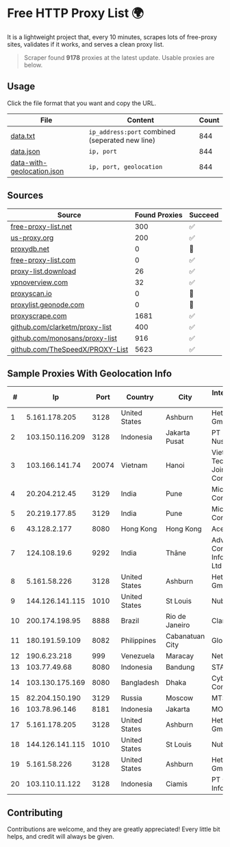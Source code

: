 
# Free HTTP Proxy List 🌍

It is a lightweight project that, every 10 minutes, scrapes lots of free-proxy sites, validates if it works, and serves a clean proxy list.


> Scraper found **9178** proxies at the latest update. Usable proxies are below.

## Usage

Click the file format that you want and copy the URL.


|File|Content|Count|
|----|-------|-----|
|[data.txt](https://raw.githubusercontent.com/themiralay/Proxy-List-World/master/data.txt)|`ip_address:port` combined (seperated new line)|844|
|[data.json](https://raw.githubusercontent.com/themiralay/Proxy-List-World/master/data.json)|`ip, port`|844|
|[data-with-geolocation.json](https://raw.githubusercontent.com/themiralay/Proxy-List-World/master/data-with-geolocation.json)|`ip, port, geolocation`|844|

## Sources

|Source|Found Proxies|Succeed|
|------|-------------|-------|
|[free-proxy-list.net](https://free-proxy-list.net)|300|✅|
|[us-proxy.org](https://www.us-proxy.org)|200|✅|
|[proxydb.net](http://proxydb.net)|0|🚫|
|[free-proxy-list.com](https://free-proxy-list.com/?page=&port=&type%5B%5D=http&type%5B%5D=https&up_time=0&search=Search)|0|✅|
|[proxy-list.download](https://www.proxy-list.download/HTTP)|26|✅|
|[vpnoverview.com](https://vpnoverview.com/privacy/anonymous-browsing/free-proxy-servers)|32|✅|
|[proxyscan.io](https://www.proxyscan.io)|0|🚫|
|[proxylist.geonode.com](https://proxylist.geonode.com/api/proxy-list?limit=300&page=1&sort_by=lastChecked&sort_type=desc&protocols=http,https)|0|🚫|
|[proxyscrape.com](https://api.proxyscrape.com/v2/?request=displayproxies&protocol=http&timeout=10000&country=all&ssl=all&anonymity=all)|1681|✅|
|[github.com/clarketm/proxy-list](https://raw.githubusercontent.com/clarketm/proxy-list/master/proxy-list-raw.txt)|400|✅|
|[github.com/monosans/proxy-list](https://raw.githubusercontent.com/monosans/proxy-list/main/proxies/http.txt)|916|✅|
|[github.com/TheSpeedX/PROXY-List](https://raw.githubusercontent.com/TheSpeedX/PROXY-List/master/http.txt)|5623|✅|


## Sample Proxies With Geolocation Info

|#|Ip|Port|Country|City|Internet Service Provider|
|-|--|----|-------|----|-------------------------|
|1|5.161.178.205|3128|United States|Ashburn|Hetzner Online GmbH|
|2|103.150.116.209|3128|Indonesia|Jakarta Pusat|PT Biznet Gio Nusantara|
|3|103.166.141.74|20074|Vietnam|Hanoi|Viet NAM Cloud Technology Joint Stock Company|
|4|20.204.212.45|3129|India|Pune|Microsoft Corporation|
|5|20.219.177.85|3129|India|Pune|Microsoft Corporation|
|6|43.128.2.177|8080|Hong Kong|Hong Kong|Aceville Pte.ltd|
|7|124.108.19.6|9292|India|Thāne|Advantus Corporate Infoserv Private Ltd|
|8|5.161.58.226|3128|United States|Ashburn|Hetzner Online GmbH|
|9|144.126.141.115|1010|United States|St Louis|Nubes, LLC|
|10|200.174.198.95|8888|Brazil|Rio de Janeiro|Claro S.A|
|11|180.191.59.109|8082|Philippines|Cabanatuan City|Globe Telecom|
|12|190.6.23.218|999|Venezuela|Maracay|Net Uno|
|13|103.77.49.68|8080|Indonesia|Bandung|STARNET|
|14|103.130.175.169|8080|Bangladesh|Dhaka|Cyber Net Communications|
|15|82.204.150.190|3129|Russia|Moscow|MTS PJSC|
|16|103.78.96.146|8181|Indonesia|Jakarta|MORATELINDO|
|17|5.161.178.205|3128|United States|Ashburn|Hetzner Online GmbH|
|18|144.126.141.115|1010|United States|St Louis|Nubes, LLC|
|19|5.161.58.226|3128|United States|Ashburn|Hetzner Online GmbH|
|20|103.110.11.122|3128|Indonesia|Ciamis|PT Citra Jelajah Informatika|



## Contributing

Contributions are welcome, and they are greatly appreciated! Every
little bit helps, and credit will always be given.

